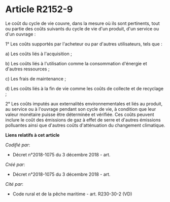 # Article R2152-9

Le coût du cycle de vie couvre, dans la mesure où ils sont pertinents, tout ou partie des coûts suivants du cycle de vie d'un
produit, d'un service ou d'un ouvrage :

1° Les coûts supportés par l'acheteur ou par d'autres utilisateurs, tels que :

a) Les coûts liés à l'acquisition ;

b) Les coûts liés à l'utilisation comme la consommation d'énergie et d'autres ressources ;

c) Les frais de maintenance ;

d) Les coûts liés à la fin de vie comme les coûts de collecte et de recyclage ;

2° Les coûts imputés aux externalités environnementales et liés au produit, au service ou à l'ouvrage pendant son cycle de
vie, à condition que leur valeur monétaire puisse être déterminée et vérifiée. Ces coûts peuvent inclure le coût des
émissions de gaz à effet de serre et d'autres émissions polluantes ainsi que d'autres coûts d'atténuation du changement
climatique.

**Liens relatifs à cet article**

_Codifié par_:

  - Décret n°2018-1075 du 3 décembre 2018 - art.

_Créé par_:

  - Décret n°2018-1075 du 3 décembre 2018 - art.

_Cité par_:

  - Code rural et de la pêche maritime - art. R230-30-2 (VD)

